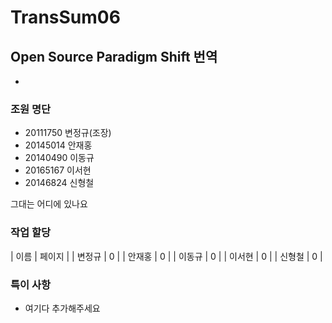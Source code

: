 # TransSum06

## Open Source Paradigm Shift 번역
*

### 조원 명단
* 20111750 변정규(조장)
* 20145014 안재홍
* 20140490 이동규
* 20165167 이서현
* 20146824 신형철  

그대는 어디에 있나요

### 작업 할당
| 이름 | 페이지 |
| 변정규 | 0 |
| 안재홍 | 0 |
| 이동규 | 0 |
| 이서현 | 0 |
| 신형철 | 0 |

### 특이 사항
* 여기다 추가해주세요
